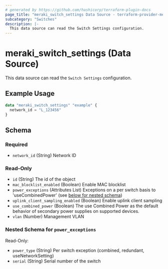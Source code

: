 ```yaml
---
# generated by https://github.com/hashicorp/terraform-plugin-docs
page_title: "meraki_switch_settings Data Source - terraform-provider-meraki"
subcategory: "Switches"
description: |-
  This data source can read the Switch Settings configuration.
---
```


# meraki_switch_settings (Data Source)

This data source can read the `Switch Settings` configuration.

## Example Usage

```terraform
data "meraki_switch_settings" "example" {
  network_id = "L_123456"
}
```

<!-- schema generated by tfplugindocs -->
## Schema

### Required

- `network_id` (String) Network ID

### Read-Only

- `id` (String) The id of the object
- `mac_blocklist_enabled` (Boolean) Enable MAC blocklist
- `power_exceptions` (Attributes List) Exceptions on a per switch basis to 'useCombinedPower' (see [below for nested schema](#nestedatt--power_exceptions))
- `uplink_client_sampling_enabled` (Boolean) Enable uplink client sampling
- `use_combined_power` (Boolean) The use Combined Power as the default behavior of secondary power supplies on supported devices.
- `vlan` (Number) Management VLAN

<a id="nestedatt--power_exceptions"></a>
### Nested Schema for `power_exceptions`

Read-Only:

- `power_type` (String) Per switch exception (combined, redundant, useNetworkSetting)
- `serial` (String) Serial number of the switch
